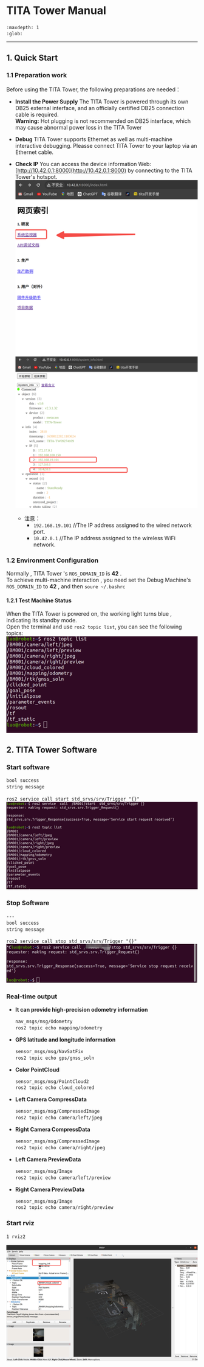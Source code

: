 # TITA Tower Manual

```{toctree}
:maxdepth: 1
:glob:
```

------

## 1. Quick Start

### 1.1 Preparation work

Before using the TITA Tower, the following preparations are needed：

- **Install the Power Supply**
  The TITA Tower is powered through its own DB25 external interface, and an officially certified DB25 connection cable is required.<br>
  **Warning:** Hot plugging is not recommended on DB25 interface, which may cause abnormal power loss in the TITA Tower

- **Debug**
  TITA Tower supports Ethernet as well as  multi-machine interactive debugging. Pleasse connect TITA Tower to your laptop via an Ethernet cable.

- **Check IP**
 You can access the device information Web: [http://10.42.0.1:8000](http://10.42.0.1:8000) by connecting to the TITA Tower's hotspot.
  ![t1](../_static/t1.png)
   ![t2](../_static/t2.png)
  - 注意：
    - `192.168.19.101` //The IP address assigned to the wired network port.
    - `10.42.0.1` //The IP address assigned to the wireless WiFi network.

### 1.2 Environment Configuration

Normally , TITA Tower 's `ROS_DOMAIN_ID`  is **42** .<br>
To achieve multi-machine interaction ,  you need set the Debug Machine's `ROS_DOMAIN_ID` to **42** , and then `soure ~/.bashrc`
#### 1.2.1 Test Machine Status

When the TITA Tower is  powered on, the working light turns blue ,  indicating its standby mode.<br>
Open the terminal and use `ros2 topic list`, you can see the following topics:
 ![t3](../_static/t3.png)

## 2. TITA Tower Software

### Start software

```bash
bool success
string message
```
`ros2 service call start std_srvs/srv/Trigger "{}"`
 ![t4](../_static/t4.png)

### Stop Software

```bash
---
bool success
string message
```
`ros2 service call stop std_srvs/srv/Trigger "{}"`
 ![t5](../_static/t5.png)

### Real-time output

- **It can provide high-precision odometry information**
  ```bash
  nav_msgs/msg/Odometry
  ros2 topic echo mapping/odometry
  ```

- **GPS latitude and longitude information**
  ```bash
  sensor_msgs/msg/NavSatFix
  ros2 topic echo gps/gnss_soln
  ```

- **Color PointCloud**
  ```bash
  sensor_msgs/msg/PointCloud2
  ros2 topic echo cloud_colored
  ```

- **Left Camera CompressData**
  ```bash
  sensor_msgs/msg/CompressedImage
  ros2 topic echo camera/left/jpeg
  ```

- **Right Camera CompressData**
  ```bash
  sensor_msgs/msg/CompressedImage
  ros2 topic echo camera/right/jpeg
  ```

- **Left Camera PreviewData**
  ```bash
  sensor_msgs/msg/Image
  ros2 topic echo camera/left/preview
  ```

- **Right Camera PreviewData**
  ```bash
  sensor_msgs/msg/Image
  ros2 topic echo camera/right/preview
  ```

### Start rviz

```bash
1 rviz2
```
 ![t6](../_static/t6.PNG)



